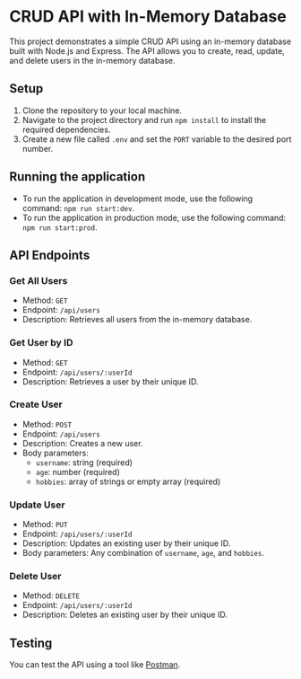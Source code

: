 #  CRUD API with In-Memory Database

This project demonstrates a simple CRUD API using an in-memory database built with Node.js and Express. The API allows you to create, read, update, and delete users in the in-memory database.


## Setup

1. Clone the repository to your local machine.
2. Navigate to the project directory and run `npm install` to install the required dependencies.
3. Create a new file called `.env` and set the `PORT` variable to the desired port number.

## Running the application

- To run the application in development mode, use the following command: `npm run start:dev`.
- To run the application in production mode, use the following command: `npm run start:prod`.

## API Endpoints

### Get All Users

- Method: `GET`
- Endpoint: `/api/users`
- Description: Retrieves all users from the in-memory database.

### Get User by ID

- Method: `GET`
- Endpoint: `/api/users/:userId`
- Description: Retrieves a user by their unique ID.

### Create User

- Method: `POST`
- Endpoint: `/api/users`
- Description: Creates a new user.
- Body parameters:
  - `username`: string (required)
  - `age`: number (required)
  - `hobbies`: array of strings or empty array (required)

### Update User

- Method: `PUT`
- Endpoint: `/api/users/:userId`
- Description: Updates an existing user by their unique ID.
- Body parameters: Any combination of `username`, `age`, and `hobbies`.

### Delete User

- Method: `DELETE`
- Endpoint: `/api/users/:userId`
- Description: Deletes an existing user by their unique ID.

## Testing

You can test the API using a tool like [Postman](https://www.postman.com/downloads/).


